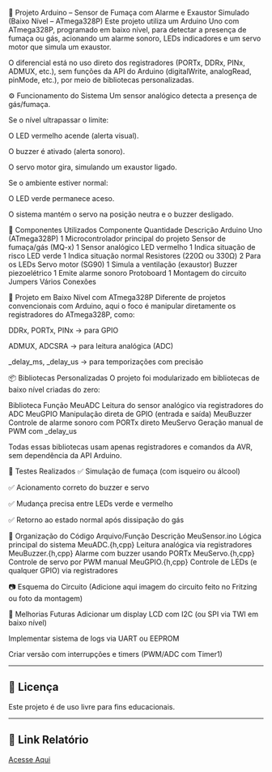 🚨 Projeto Arduino – Sensor de Fumaça com Alarme e Exaustor Simulado (Baixo Nível – ATmega328P)
Este projeto utiliza um Arduino Uno com ATmega328P, programado em baixo nível, para detectar a presença de fumaça ou gás, acionando um alarme sonoro, LEDs indicadores e um servo motor que simula um exaustor.

O diferencial está no uso direto dos registradores (PORTx, DDRx, PINx, ADMUX, etc.), sem funções da API do Arduino (digitalWrite, analogRead, pinMode, etc.), por meio de bibliotecas personalizadas.

⚙️ Funcionamento do Sistema
Um sensor analógico detecta a presença de gás/fumaça.

Se o nível ultrapassar o limite:

O LED vermelho acende (alerta visual).

O buzzer é ativado (alerta sonoro).

O servo motor gira, simulando um exaustor ligado.

Se o ambiente estiver normal:

O LED verde permanece aceso.

O sistema mantém o servo na posição neutra e o buzzer desligado.

🧰 Componentes Utilizados
Componente	Quantidade	Descrição
Arduino Uno (ATmega328P)	1	Microcontrolador principal do projeto
Sensor de fumaça/gás (MQ-x)	1	Sensor analógico
LED vermelho	1	Indica situação de risco
LED verde	1	Indica situação normal
Resistores (220Ω ou 330Ω)	2	Para os LEDs
Servo motor (SG90)	1	Simula a ventilação (exaustor)
Buzzer piezoelétrico	1	Emite alarme sonoro
Protoboard	1	Montagem do circuito
Jumpers	Vários	Conexões

🧠 Projeto em Baixo Nível com ATmega328P
Diferente de projetos convencionais com Arduino, aqui o foco é manipular diretamente os registradores do ATmega328P, como:

DDRx, PORTx, PINx → para GPIO

ADMUX, ADCSRA → para leitura analógica (ADC)

_delay_ms, _delay_us → para temporizações com precisão

📦 Bibliotecas Personalizadas
O projeto foi modularizado em bibliotecas de baixo nível criadas do zero:

Biblioteca	Função
MeuADC	Leitura do sensor analógico via registradores do ADC
MeuGPIO	Manipulação direta de GPIO (entrada e saída)
MeuBuzzer	Controle de alarme sonoro com PORTx direto
MeuServo	Geração manual de PWM com _delay_us

Todas essas bibliotecas usam apenas registradores e comandos da AVR, sem dependência da API Arduino.

🧪 Testes Realizados
✅ Simulação de fumaça (com isqueiro ou álcool)

✅ Acionamento correto do buzzer e servo

✅ Mudança precisa entre LEDs verde e vermelho

✅ Retorno ao estado normal após dissipação do gás

📁 Organização do Código
Arquivo/Função	Descrição
MeuSensor.ino	Lógica principal do sistema
MeuADC.{h,cpp}	Leitura analógica via registradores
MeuBuzzer.{h,cpp}	Alarme com buzzer usando PORTx
MeuServo.{h,cpp}	Controle de servo por PWM manual
MeuGPIO.{h,cpp}	Controle de LEDs (e qualquer GPIO) via registradores

📷 Esquema do Circuito
(Adicione aqui imagem do circuito feito no Fritzing ou foto da montagem)

📌 Melhorias Futuras
Adicionar um display LCD com I2C (ou SPI via TWI em baixo nível)

Implementar sistema de logs via UART ou EEPROM

Criar versão com interrupções e timers (PWM/ADC com Timer1)

---

## 📜 Licença

Este projeto é de uso livre para fins educacionais.

---
## 📜 Link Relatório

[Acesse Aqui](https://docs.google.com/document/d/1A4-A4iQ7DwhCGCf_uaStVyo3oVHcT0FxglDkav4sL4Y/edit?usp=sharing)


